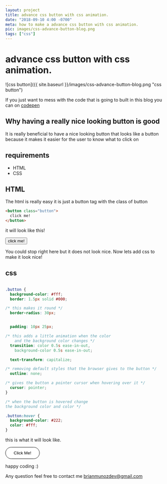 ```yaml
---
layout: project
title: advance css button with css animation.
date: "2018-09-10 4:00 -0700"
meta: how to make a advance css button with css animation.
pic: images/css-advance-button-blog.png
tags: ["css"]
---
```


# advance css button with css animation.

![css button]({{ site.baseurl }}/images/css-advance-button-blog.png "css button")


If you just want to mess with the code that is going to built in this blog you can on [codepen](https://codepen.io/brianmunoz/pen/jvrdpe)

## Why having a really nice looking button is good

It is really beneficial to have a nice looking button that looks like a button because it makes it easier for the user to know what to click on

## requirements

* HTML
* CSS

## HTML

The html is really easy it is just a button tag with the class of button

```html
<button class="button">
  click me!
</button>
```

it will look like this!

<button>
  click me!
</button>

You could stop right here but it does not look nice. Now lets add css to make it look nice!


## css

```css

.button {
  background-color: #fff;
  border: 1.5px solid #000;

/* this makes it round */
  border-radius: 30px;


  padding: 10px 25px;

/* this adds a little animation when the color
	and the background color changes */
  transition: color 0.5s ease-in-out,
	background-color 0.5s ease-in-out;

  text-transform: capitalize;

/* removing default styles that the browser gives to the button */
  outline: none;

/* gives the button a pointer cursor when hovering over it */
  cursor: pointer;
}

/* when the button is hovered change
the background color and color */

.button:hover {
  background-color: #222;
  color: #fff;
}

```

<style>
.button {
  background-color: #fff;
  border: 1.5px solid #000;
  border-radius: 30px;
  padding: 10px 25px;
  transition: color 0.5s ease-in-out, background-color 0.5s ease-in-out;
  text-transform: capitalize;
  outline: none;

  cursor: pointer;
}

.button:hover {
  background-color: #222;
  color: #fff;
}
</style>

this is what it will look like.

<button class="button">
  click me!
</button>



happy coding :)

Any question feel free to contact me brianmunozdev@gmail.com
